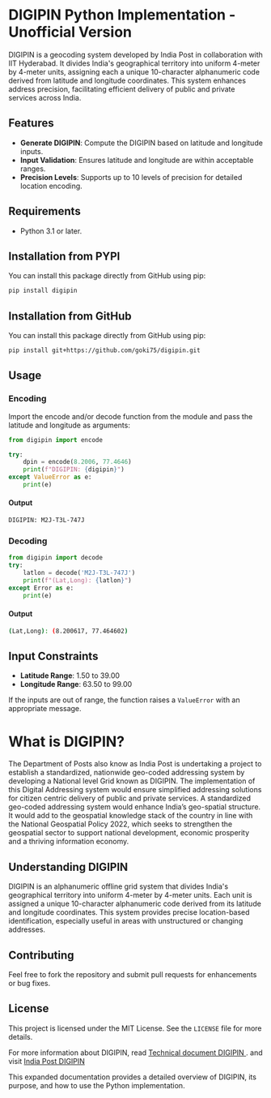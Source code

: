 # DIGIPIN Python Implementation - Unofficial Version

DIGIPIN is a geocoding system developed by India Post in collaboration with IIT Hyderabad. It divides India's geographical territory into uniform 4-meter by 4-meter units, assigning each a unique 10-character alphanumeric code derived from latitude and longitude coordinates. This system enhances address precision, facilitating efficient delivery of public and private services across India.
## Features
- **Generate DIGIPIN**: Compute the DIGIPIN based on latitude and longitude inputs.
- **Input Validation**: Ensures latitude and longitude are within acceptable ranges.
- **Precision Levels**: Supports up to 10 levels of precision for detailed location encoding.
## Requirements
- Python 3.1 or later.

## Installation from PYPI
You can install this package directly from GitHub using pip:
```bash
pip install digipin
```

## Installation from GitHub
You can install this package directly from GitHub using pip:
```bash
pip install git+https://github.com/goki75/digipin.git
```
## Usage
### Encoding
Import the encode and/or decode function from the module and pass the latitude and longitude as arguments:

```python
from digipin import encode

try:
    dpin = encode(8.2006, 77.4646)
    print(f"DIGIPIN: {digipin}")
except ValueError as e:
    print(e)
```
####  Output

```bash
DIGIPIN: M2J-T3L-747J
```
### Decoding
```python
from digipin import decode
try:
    latlon = decode('M2J-T3L-747J')
    print(f"(Lat,Long): {latlon}")
except Error as e:
    print(e)
```
####  Output

```bash
(Lat,Long): (8.200617, 77.464602)
```

## Input Constraints

- **Latitude Range**: 1.50 to 39.00
- **Longitude Range**: 63.50 to 99.00

If the inputs are out of range, the function raises a `ValueError` with an appropriate message.

# What is DIGIPIN? 

The Department of Posts also know as India Post is undertaking a project to establish a standardized, nationwide geo-coded addressing system by developing a National level Grid known as DIGIPIN.
The implementation of this Digital Addressing system would ensure simplified addressing solutions for citizen centric delivery of public and private services. A standardized geo-coded addressing system would enhance India’s geo-spatial structure. It would add to the geospatial knowledge stack of the country in line with the National Geospatial Policy 2022, which seeks to strengthen the geospatial sector to support national development, economic prosperity and a thriving information economy.

## Understanding DIGIPIN

DIGIPIN is an alphanumeric offline grid system that divides India's geographical territory into uniform 4-meter by 4-meter units. Each unit is assigned a unique 10-character alphanumeric code derived from its latitude and longitude coordinates. This system provides precise location-based identification, especially useful in areas with unstructured or changing addresses.

## Contributing

Feel free to fork the repository and submit pull requests for enhancements or bug fixes.

## License

This project is licensed under the MIT License. See the `LICENSE` file for more details.

For more information about DIGIPIN, read [Technical document DIGIPIN ](https://www.indiapost.gov.in/VAS/DOP_PDFFiles/DIGIPIN%20Technical%20document.pdf).
and visit [India Post DIGIPIN](https://www.indiapost.gov.in/VAS/Pages/digipin.aspx)

This expanded documentation provides a detailed overview of DIGIPIN, its purpose, and how to use the Python implementation. 
